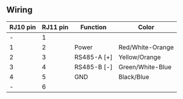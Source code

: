 
## Wiring




| RJ10 pin | RJ11 pin | Function    | Color              |
|----------|----------|-------------|--------------------|
| -        | 1        |             |                    |
| 1        | 2        | Power       | Red/White-Orange |
| 2        | 3        | RS485-A [+] | Yellow/Orange         |
| 3        | 4        | RS485-B [-] | Green/White-Blue   |
| 4        | 5        | GND         | Black/Blue        |
| -        | 6        |             |                    |
